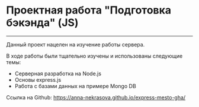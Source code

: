 # Проектная работа "Подготовка бэкэнда" (JS)
---
Данный проект нацелен на изучение работы сервера.

В ходе работы были тщательно изучены и использованы следующие темы:

* Серверная разработка на Node.js
* Основы express.js
* Работа с базами данных на примере Mongo DB


Ссылка на Github: https://anna-nekrasova.github.io/express-mesto-gha/
